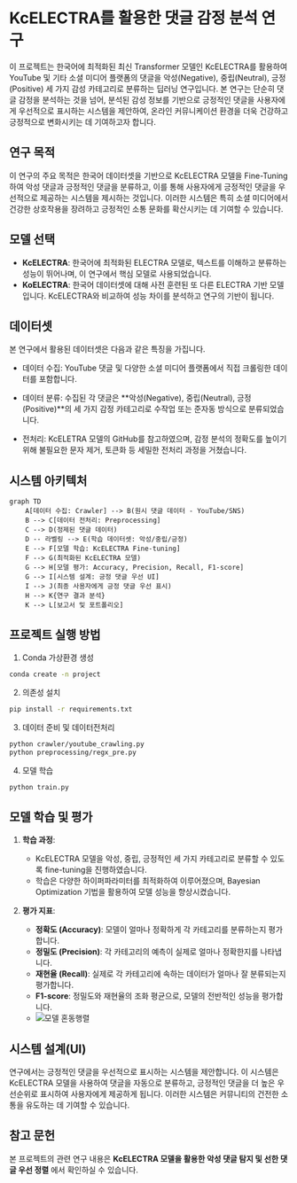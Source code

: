 # KcELECTRA를 활용한 댓글 감정 분석 연구

이 프로젝트는 한국어에 최적화된 최신 Transformer 모델인 KcELECTRA를 활용하여 YouTube 및 기타 소셜 미디어 플랫폼의 댓글을 악성(Negative), 중립(Neutral), 긍정(Positive) 세 가지 감성 카테고리로 분류하는 딥러닝 연구입니다. 본 연구는 단순히 댓글 감정을 분석하는 것을 넘어, 분석된 감성 정보를 기반으로 긍정적인 댓글을 사용자에게 우선적으로 표시하는 시스템을 제안하여, 온라인 커뮤니케이션 환경을 더욱 건강하고 긍정적으로 변화시키는 데 기여하고자 합니다.

## 연구 목적

이 연구의 주요 목적은 한국어 데이터셋을 기반으로 KcELECTRA 모델을 Fine-Tuning하여 악성 댓글과 긍정적인 댓글을 분류하고, 이를 통해 사용자에게 긍정적인 댓글을 우선적으로 제공하는 시스템을 제시하는 것입니다. 이러한 시스템은 특히 소셜 미디어에서 건강한 상호작용을 장려하고 긍정적인 소통 문화를 확산시키는 데 기여할 수 있습니다. 

## 모델 선택

- **KcELECTRA**: 한국어에 최적화된 ELECTRA 모델로, 텍스트를 이해하고 분류하는 성능이 뛰어나며, 이 연구에서 핵심 모델로 사용되었습니다.
- **KoELECTRA**: 한국어 데이터셋에 대해 사전 훈련된 또 다른 ELECTRA 기반 모델입니다. KcELECTRA와 비교하여 성능 차이를 분석하고 연구의 기반이 됩니다.

## 데이터셋

본 연구에서 활용된 데이터셋은 다음과 같은 특징을 가집니다.

* 데이터 수집: YouTube 댓글 및 다양한 소셜 미디어 플랫폼에서 직접 크롤링한 데이터를 포함합니다.

* 데이터 분류: 수집된 각 댓글은 **악성(Negative), 중립(Neutral), 긍정(Positive)**의 세 가지 감정 카테고리로 수작업 또는 준자동 방식으로 분류되었습니다.

* 전처리: KcELETRA 모델의 GitHub를 참고하였으며, 감정 분석의 정확도를 높이기 위해 불필요한 문자 제거, 토큰화 등 세밀한 전처리 과정을 거쳤습니다. 

## 시스템 아키텍처

```mermaid
graph TD
    A[데이터 수집: Crawler] --> B(원시 댓글 데이터 - YouTube/SNS)
    B --> C[데이터 전처리: Preprocessing]
    C --> D(정제된 댓글 데이터)
    D -- 라벨링 --> E(학습 데이터셋: 악성/중립/긍정)
    E --> F[모델 학습: KcELECTRA Fine-tuning]
    F --> G(최적화된 KcELECTRA 모델)
    G --> H[모델 평가: Accuracy, Precision, Recall, F1-score]
    G --> I[시스템 설계: 긍정 댓글 우선 UI]
    I --> J(최종 사용자에게 긍정 댓글 우선 표시)
    H --> K{연구 결과 분석}
    K --> L[보고서 및 포트폴리오]
```

## 프로젝트 실행 방법
1. Conda 가상환경 생성
```bash
conda create -n project
```
2. 의존성 설치 
```bash
pip install -r requirements.txt
```
3. 데이터 준비 및 데이터전처리 
```bash
python crawler/youtube_crawling.py
python preprocessing/regx_pre.py
```
4. 모델 학습
```bash
python train.py
```

## 모델 학습 및 평가

1. **학습 과정**:
   - KcELECTRA 모델을 악성, 중립, 긍정적인 세 가지 카테고리로 분류할 수 있도록 fine-tuning을 진행하였습니다.
   - 학습은 다양한 하이퍼파라미터를 최적화하여 이루어졌으며, Bayesian Optimization 기법을 활용하여 모델 성능을 향상시켰습니다.

2. **평가 지표**:
   - **정확도 (Accuracy)**: 모델이 얼마나 정확하게 각 카테고리를 분류하는지 평가합니다.
   - **정밀도 (Precision)**: 각 카테고리의 예측이 실제로 얼마나 정확한지를 나타냅니다.
   - **재현율 (Recall)**: 실제로 각 카테고리에 속하는 데이터가 얼마나 잘 분류되는지 평가합니다.
   - **F1-score**: 정밀도와 재현율의 조화 평균으로, 모델의 전반적인 성능을 평가합니다.
   - ![모델 혼동행렬](https://github.com/user-attachments/assets/2561150d-7a44-4317-b24f-846b09f784ff)

## 시스템 설계(UI)

연구에서는 긍정적인 댓글을 우선적으로 표시하는 시스템을 제안합니다. 이 시스템은 KcELECTRA 모델을 사용하여 댓글을 자동으로 분류하고, 긍정적인 댓글을 더 높은 우선순위로 표시하여 사용자에게 제공하게 됩니다. 이러한 시스템은 커뮤니티의 건전한 소통을 유도하는 데 기여할 수 있습니다.

## 참고 문헌

본 프로젝트의 관련 연구 내용은 **KcELECTRA 모델을 활용한 악성 댓글 탐지 및 선한 댓글 우선 정렬** 에서 확인하실 수 있습니다.



